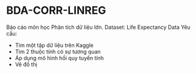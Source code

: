 # BDA-CORR-LINREG
Báo cáo môn học Phân tích dữ liệu lớn.
Dataset: Life Expectancy Data
Yêu cầu:
- Tìm một tập dữ liệu trên Kaggle
- Tìm 2 thuộc tính có sự tương quan
- Áp dụng mô hình hồi quy tuyến tính
- Vẽ đồ thị
